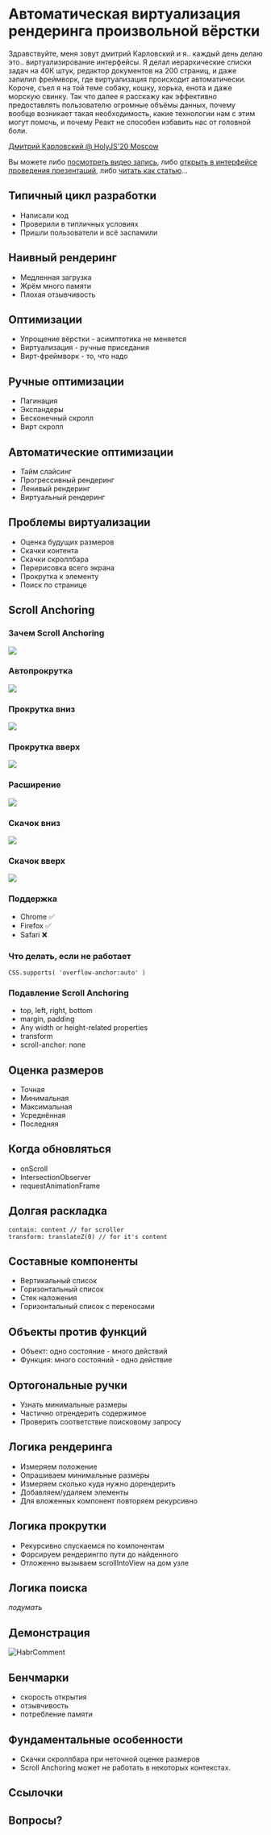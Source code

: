 # Автоматическая виртуализация рендеринга произвольной вёрстки

Здравствуйте, меня зовут дмитрий Карловский и я.. каждый день делаю это.. виртуализирование интерфейсы. Я делал иерархические списки задач на 40К штук, редактор документов на 200 страниц, и даже запилил фреймворк, где виртуализация происходит автоматически. Короче, съел я на той теме собаку, кошку, хорька, енота и даже морскую свинку. Так что далее я расскажу как эффективно предоставлять пользователю огромные объёмы данных, почему вообще возникает такая необходимость, какие технологии нам с этим могут помочь, и почему Реакт не способен избавить нас от головной боли.

[Дмитрий Карловский @ HolyJS'20 Moscow](https://holyjs-moscow.ru/)

Вы можете либо [посмотреть видео запись](), либо [открыть в интерфейсе проведения презентаций](https://nin-jin.github.io/slides/virt/), либо [читать как статью](https://github.com/nin-jin/slides/blob/master/virt/readme.md)...

## Типичный цикл разработки

- Написали код
- Проверили в типличных условиях
- Пришли пользователи и всё заспамили

## Наивный рендеринг

- Медленная загрузка
- Жрём много памяти
- Плохая отзывчивость

## Оптимизации

- Упрощение вёрстки - асимптотика не меняется
- Виртуализация - ручные приседания
- Вирт-фреймворк - то, что надо

## Ручные оптимизации

- Пагинация
- Экспандеры
- Бесконечный скролл
- Вирт скролл

## Автоматические оптимизации

- Тайм слайсинг
- Прогрессивный рендеринг
- Ленивый рендеринг
- Виртуальный рендеринг

## Проблемы виртуализации

- Оценка будущих размеров
- Скачки контента
- Скачки скроллбара
- Перерисовка всего экрана
- Прокрутка к элементу
- Поиск по странице

## Scroll Anchoring

### Зачем Scroll Anchoring

![](https://codepen.io/chriscoyier/embed/oWgENp?theme-id=dark&default-tab=result)

### Автопрокрутка

![](//jsfiddle.net/eqrion/Lte142dv/14/embedded/result/dark/)

### Прокрутка вниз

![](overlap-top.png)

### Прокрутка вверх

![](overlap-bottom.png)

### Расширение

![](inside.png)

### Скачок вниз

![](after.png)

### Скачок вверх

![](before.png)

### Поддержка

- Chrome ✅
- Firefox ✅
- Safari ❌

### Что делать, если не работает

```
CSS.supports( 'overflow-anchor:auto' )
```

### Подавление Scroll Anchoring

- top, left, right, bottom
- margin, padding
- Any width or height-related properties
- transform
- scroll-anchor: none

## Оценка размеров

- Точная
- Минимальная
- Максимальная
- Усреднённая
- Последняя

## Когда обновляться

- onScroll
- IntersectionObserver
- requestAnimationFrame

## Долгая раскладка

```
contain: content // for scroller
transform: translateZ(0) // for it's content
```

## Составные компоненты

- Вертикальный список
- Горизонтальный список
- Стек наложения
- Горизонтальный список с переносами

## Объекты против функций

- Объект: одно состояние - много действий
- Функция: много состояний - одно действие

## Ортогональные ручки

- Узнать минимальные размеры
- Частично отрендерить содержимое
- Проверить соответствие поисковому запросу

## Логика рендеринга

- Измеряем положение
- Опрашиваем минимальные размеры
- Измеряем сколько куда нужно дорендерить
- Добавляем/удаляем элементы
- Для вложенных компонент повторяем рекурсивно

## Логика прокрутки

- Рекурсивно спускаемся по компонентам
- Форсируем рендерингпо пути до найденного
- Отложенно вызываем scrollIntoView на дом узле

## Логика поиска

*подумать*

## Демонстрация

![HabrComment](https://nin-jin.github.io/habrcomment/#article=423889)

## Бенчмарки

- скорость открытия
- отзывчивость
- потребление памяти

## Фундаментальные особенности

- Скачки скроллбара при неточной оценке размеров
- Scroll Anchoring может не работать в некоторых контекстах.

## Ссылочки

## Вопросы?
